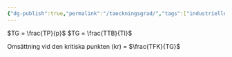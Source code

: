 ```yaml
---
{"dg-publish":true,"permalink":"/taeckningsgrad/","tags":["industriellekonomi"]}
---
```




$TG = \frac{TP}{p}$
$TG = \frac{TTB}{TI}$

Omsättning vid den kritiska punkten (kr) = $\frac{TFK}{TG}$
